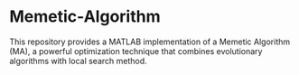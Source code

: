 # Memetic-Algorithm
This repository provides a MATLAB implementation of a Memetic Algorithm (MA), a powerful optimization technique that combines evolutionary algorithms with local search method.
